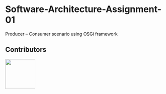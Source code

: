 # Software-Architecture-Assignment-01
Producer – Consumer scenario using OSGi framework

## Contributors

<a href="https://github.com/Avdunusinghe/Software-Architecture-Assignment-01/graphs/contributors">
  <img src="https://contrib.rocks/image?repo=Avdunusinghe/Software-Architecture-Assignment-01" width="95" />
</a>
